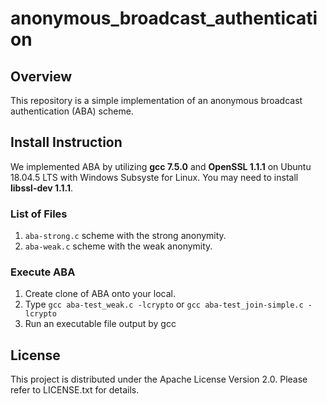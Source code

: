 # anonymous_broadcast_authentication

## Overview
This repository is a simple implementation of an anonymous broadcast authentication (ABA) scheme. 

## Install Instruction
We implemented ABA by utilizing **gcc 7.5.0** and **OpenSSL 1.1.1** on Ubuntu 18.04.5 LTS with Windows Subsyste for Linux. 
You may need to install **libssl-dev 1.1.1**. 

### List of Files
1. `aba-strong.c` scheme with the strong anonymity. 
2. `aba-weak.c` scheme with the weak anonymity. 

### Execute ABA
1. Create clone of ABA onto your local.
2. Type `gcc aba-test_weak.c -lcrypto` or `gcc aba-test_join-simple.c -lcrypto`
3. Run an executable file output by gcc

## License
This project is distributed under the Apache License Version 2.0. Please refer to LICENSE.txt for details.
